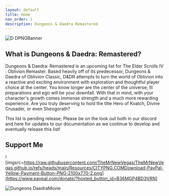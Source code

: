 ```yaml
---
layout: default
title: Home
nav_order: 1
description: Dungeons & Daedra Remastered
---
```


![D DPNGBanner](https://github.com/user-attachments/assets/b223c757-1385-48cb-b78a-28ae357316fb)

## What is Dungeons & Daedra: Remastered?

Dungeons & Daedra: Remastered is an upcoming list for The Elder Scrolls IV : Oblivion Remaster. Based heavily off of its predecessor, Dungeons & Daedra of Oblivion Classic, D&DR attempts to turn the world of Oblivion into a reactive and exciting environment with exploration and thoughtful player choice at the center. You know longer are the center of the universe; Ill preparations and ego will be your downfall. With that in mind, with your character's growth comes immense strength and a much more rewarding experience. Are you truly deserving to hold the title Hero of Kvatch, Divine Crusader, or even Sheogorath?

This list is pending release; Please be on the look out both in our discord and here for updates to our documentation as we continue to develop and eventually release this list! 

## Support Me

![imgsrc=https://raw.githubusercontent.com/TheMrNewVegas/TheMrNewVegas.github.io/refs/heads/main/Resources/CITYPNG.COMDownload-PayPal-Yellow-Payment-Button-PNG-2100x770-2.png](https://www.paypal.com/donate/?hosted_button_id=B36MGP4BD3VRN)


![Dungeons DaedraMovie](https://github.com/user-attachments/assets/b683b646-5725-47cb-b42a-2be41988a7b4)
